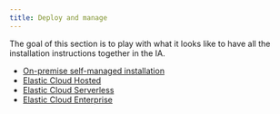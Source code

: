 ```yaml
---
title: Deploy and manage
---
```


The goal of this section is to play with what it looks like to have all the installation instructions together in the IA.

* [On-premise self-managed installation](self-managed/install_stack.md)
* [Elastic Cloud Hosted](cloud-hosted/create_deployment.md)
* [Elastic Cloud Serverless](cloud-serverless/create_project.md)
* [Elastic Cloud Enterprise](ece/install_ece.md)
